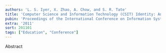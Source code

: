 ```yaml
---
authors: 'L. S. Iyer, X. Zhao, A. Chow, and S. R. Tate'
title: 'Computer Science and Information Technology (CSIT) Identity: An Integrative Theory to Explain Gender Gap in IT'
pubin: 'Proceedings of the International Conference on Information Systems (ICIS)'
extra: '2011'
sort: 201101
tags: ["Education", "Conference"]
---
```

Abstract
